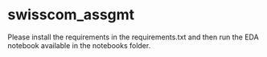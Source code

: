 # swisscom_assgmt

Please install the requirements in the requirements.txt and then run the EDA notebook available in the notebooks folder.
